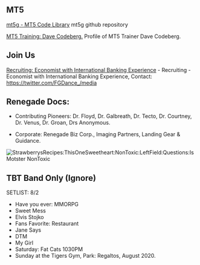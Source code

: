 ## MT5 
[mt5g - MT5 Code Library](https://github.com/mt5g/public) mt5g github repository

[MT5 Training: Dave Codeberg.](https://mastodon.online/web/statuses/104551921934380849) Profile of MT5 Trainer Dave Codeberg.


## Join Us
[Recruiting: Economist with International Banking Experience](https://twitter.com/FGDance_/media) - Recruiting - Economist with International Banking Experience, Contact: https://twitter.com/FGDance_/media

## Renegade Docs:
- Contributing Pioneers: Dr. Floyd,  Dr. Galbreath, Dr. Tecto, Dr. Courtney, Dr. Venus, Dr. Groan, Drs Anonymous.

- Corporate: Renegade Biz Corp., Imaging Partners, Landing Gear & Guidance.


<img src="https://www.captel.com/wp-content/uploads/2018/07/health-benefits-of-blueberries.jpg" title="StrawberrysRecipes:ThisOneSweetheart:NonToxic:LeftField:Questions:Is Motster NonToxic">


## TBT Band Only (Ignore)
SETLIST: 8/2
- Have you ever: MMORPG 
- Sweet Mess 
- Elvis Stojko
- Fans Favorite: Restaurant
- Jane Says
- DTM
- My Girl
- Saturday: Fat Cats 1030PM
- Sunday at the Tigers Gym, Park: Regaltos,  August 2020. 










